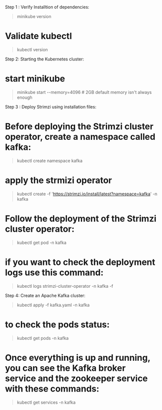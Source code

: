Step 1 : Verify Installtion of dependencies: 

<!--  Validate minikube --> 
> minikube version

# Validate kubectl
> kubectl version

Step 2: Starting the Kubernetes cluster: 

# start minikube
> minikube start --memory=4096 # 2GB default memory isn't always enough

Step 3 : Deploy Strimzi using installation files: 

# Before deploying the Strimzi cluster operator, create a namespace called kafka:
> kubectl create namespace kafka

# apply the strmizi operator 

> kubectl create -f 'https://strimzi.io/install/latest?namespace=kafka' -n kafka

# Follow the deployment of the Strimzi cluster operator:

> kubectl get pod -n kafka

# if you want to check the deployment logs  use this command:
> kubectl logs strimzi-cluster-operator -n kafka -f

Step 4: Create an Apache Kafka cluster: 

> kubectl apply -f kafka.yaml -n kafka

# to check the pods status: 
> kubectl get pods -n kafka 
# Once everything is up and running, you can   see the Kafka broker service and the zookeeper service with these commands:
> kubectl get services -n  kafka 




